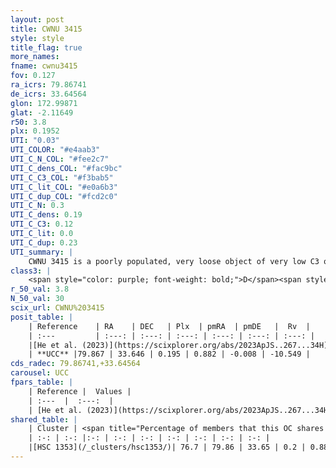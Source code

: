 ```yaml
---
layout: post
title: CWNU 3415
style: style
title_flag: true
more_names: 
fname: cwnu3415
fov: 0.127
ra_icrs: 79.86741
de_icrs: 33.64564
glon: 172.99871
glat: -2.11649
r50: 3.8
plx: 0.1952
UTI: "0.03"
UTI_COLOR: "#e4aab3"
UTI_C_N_COL: "#fee2c7"
UTI_C_dens_COL: "#fac9bc"
UTI_C_C3_COL: "#f3bab5"
UTI_C_lit_COL: "#e0a6b3"
UTI_C_dup_COL: "#fcd2c0"
UTI_C_N: 0.3
UTI_C_dens: 0.19
UTI_C_C3: 0.12
UTI_C_lit: 0.0
UTI_C_dup: 0.23
UTI_summary: |
    CWNU 3415 is a poorly populated, very loose object of very low C3 quality. It was recently reported in the literature.<br><br><span style="color: #99180f; font-weight: bold;">Warning: </span>This is likely a duplicate object, which shares a large percentage of members with at least one previously reported entry.
class3: |
    <span style="color: purple; font-weight: bold;">D</span><span style="color: red; font-weight: bold;">C</span>
r_50_val: 3.8
N_50_val: 30
scix_url: CWNU%203415
posit_table: |
    | Reference    | RA    | DEC   | Plx  | pmRA  | pmDE   |  Rv  |
    | :---         | :---: | :---: | :---: | :---: | :---: | :---: |
    |[He et al. (2023)](https://scixplorer.org/abs/2023ApJS..267...34H) | 79.848 | 33.651 | 0.187 | 0.882 | -0.008 | -10.55 |
    | **UCC** |79.867 | 33.646 | 0.195 | 0.882 | -0.008 | -10.549 | 
cds_radec: 79.86741,+33.64564
carousel: UCC
fpars_table: |
    | Reference |  Values |
    | :---  |  :---:  |
    | [He et al. (2023)](https://scixplorer.org/abs/2023ApJS..267...34H) | `A0=2.1, m-M=13.2, logA=8.7` |
shared_table: |
    | Cluster | <span title="Percentage of members that this OC shares with the ones listed">%</span>   | RA   | DEC   | Plx   | pmRA  | pmDE  | Rv | UTI |
    | :-: | :-: |:-: | :-: | :-: | :-: | :-: | :-: | :-: |
    |[HSC 1353](/_clusters/hsc1353/)| 76.7 | 79.86 | 33.65 | 0.2 | 0.88 | -0.01 | -10.55 |0.26 |
---
```

